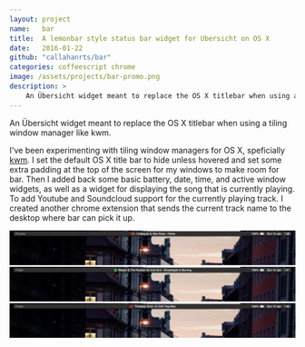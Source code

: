 ```yaml
---
layout: project
name:   bar
title:  A lemonbar style status bar widget for Ubersicht on OS X
date:   2016-01-22
github: "callahanrts/bar"
categories: coffeescript chrome
image: /assets/projects/bar-promo.png
description: >
    An Übersicht widget meant to replace the OS X titlebar when using a tiling window manager like kwm.
---
```

An Übersicht widget meant to replace the OS X titlebar when using a tiling window manager like kwm.

I've been experimenting with tiling window managers for OS X, speficially [kwm](https://github.com/koekeishiya/kwm).
I set the default OS X title bar to hide unless hovered and set some extra padding at the top of
the screen for my windows to make room for bar. Then I added back some basic battery, date, time,
and active window widgets, as well as a widget for displaying the song that is currently playing.
To add Youtube and Soundcloud support for the currently playing track. I created another chrome
extension that sends the current track name to the desktop where bar can pick it up.

<div class="screenshots">
  <img src="/assets/projects/bar-1.png" />
  <img src="/assets/projects/bar-2.png" />
  <img src="/assets/projects/bar-3.png" />
</div>
